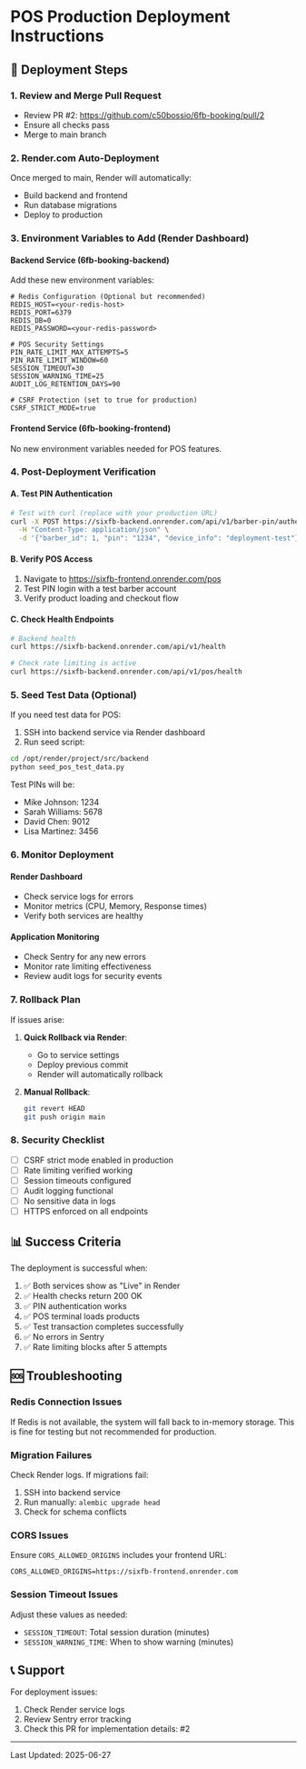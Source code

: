 # POS Production Deployment Instructions

## 🚀 Deployment Steps

### 1. Review and Merge Pull Request
- Review PR #2: https://github.com/c50bossio/6fb-booking/pull/2
- Ensure all checks pass
- Merge to main branch

### 2. Render.com Auto-Deployment
Once merged to main, Render will automatically:
- Build backend and frontend
- Run database migrations
- Deploy to production

### 3. Environment Variables to Add (Render Dashboard)

#### Backend Service (6fb-booking-backend)
Add these new environment variables:
```
# Redis Configuration (Optional but recommended)
REDIS_HOST=<your-redis-host>
REDIS_PORT=6379
REDIS_DB=0
REDIS_PASSWORD=<your-redis-password>

# POS Security Settings
PIN_RATE_LIMIT_MAX_ATTEMPTS=5
PIN_RATE_LIMIT_WINDOW=60
SESSION_TIMEOUT=30
SESSION_WARNING_TIME=25
AUDIT_LOG_RETENTION_DAYS=90

# CSRF Protection (set to true for production)
CSRF_STRICT_MODE=true
```

#### Frontend Service (6fb-booking-frontend)
No new environment variables needed for POS features.

### 4. Post-Deployment Verification

#### A. Test PIN Authentication
```bash
# Test with curl (replace with your production URL)
curl -X POST https://sixfb-backend.onrender.com/api/v1/barber-pin/authenticate \
  -H "Content-Type: application/json" \
  -d '{"barber_id": 1, "pin": "1234", "device_info": "deployment-test"}'
```

#### B. Verify POS Access
1. Navigate to https://sixfb-frontend.onrender.com/pos
2. Test PIN login with a test barber account
3. Verify product loading and checkout flow

#### C. Check Health Endpoints
```bash
# Backend health
curl https://sixfb-backend.onrender.com/api/v1/health

# Check rate limiting is active
curl https://sixfb-backend.onrender.com/api/v1/pos/health
```

### 5. Seed Test Data (Optional)

If you need test data for POS:

1. SSH into backend service via Render dashboard
2. Run seed script:
```bash
cd /opt/render/project/src/backend
python seed_pos_test_data.py
```

Test PINs will be:
- Mike Johnson: 1234
- Sarah Williams: 5678
- David Chen: 9012
- Lisa Martinez: 3456

### 6. Monitor Deployment

#### Render Dashboard
- Check service logs for errors
- Monitor metrics (CPU, Memory, Response times)
- Verify both services are healthy

#### Application Monitoring
- Check Sentry for any new errors
- Monitor rate limiting effectiveness
- Review audit logs for security events

### 7. Rollback Plan

If issues arise:

1. **Quick Rollback via Render**:
   - Go to service settings
   - Deploy previous commit
   - Render will automatically rollback

2. **Manual Rollback**:
   ```bash
   git revert HEAD
   git push origin main
   ```

### 8. Security Checklist

- [ ] CSRF strict mode enabled in production
- [ ] Rate limiting verified working
- [ ] Session timeouts configured
- [ ] Audit logging functional
- [ ] No sensitive data in logs
- [ ] HTTPS enforced on all endpoints

## 📊 Success Criteria

The deployment is successful when:
1. ✅ Both services show as "Live" in Render
2. ✅ Health checks return 200 OK
3. ✅ PIN authentication works
4. ✅ POS terminal loads products
5. ✅ Test transaction completes successfully
6. ✅ No errors in Sentry
7. ✅ Rate limiting blocks after 5 attempts

## 🆘 Troubleshooting

### Redis Connection Issues
If Redis is not available, the system will fall back to in-memory storage. This is fine for testing but not recommended for production.

### Migration Failures
Check Render logs. If migrations fail:
1. SSH into backend service
2. Run manually: `alembic upgrade head`
3. Check for schema conflicts

### CORS Issues
Ensure `CORS_ALLOWED_ORIGINS` includes your frontend URL:
```
CORS_ALLOWED_ORIGINS=https://sixfb-frontend.onrender.com
```

### Session Timeout Issues
Adjust these values as needed:
- `SESSION_TIMEOUT`: Total session duration (minutes)
- `SESSION_WARNING_TIME`: When to show warning (minutes)

## 📞 Support

For deployment issues:
1. Check Render service logs
2. Review Sentry error tracking
3. Check this PR for implementation details: #2

---
Last Updated: 2025-06-27
